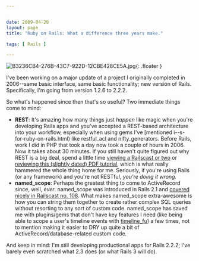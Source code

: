 ```yaml
---


date: 2009-04-20
layout: page
title: "Ruby on Rails: What a difference three years make."

tags: [ Rails ]

---
```


![B3236CB4-276B-43C7-922D-12CBE428CE5A.jpg](/uploads/2009/03/b3236cb4-276b-43c7-922d-12cbe428ce5a.jpg){: .floater }

I've been working on a major update of a project I originally completed in
2006--same basic interface, same basic functionality; new version of
Rails. Specifically, I'm going from version 1.2.6 to 2.2.2.

So what's happened since then that's so useful? Two immediate things
come to mind:

-   **REST**: It's amazing how many things just *happen* like magic when
    you're developing Rails apps and you've accepted a REST-based
    architecture into your workflow, especially when using gems I've
    [mentioned i--s-for-ruby-on-rails.html)
    like restful\_acl and nifty\_generators. Before Rails, work I did in
    PHP that took a day now took a couple of hours in 2006. Now it takes
    about 30 minutes. If you still haven't quite figured out why REST is
    a big deal, spend a little time [viewing a Railscast or
    two](http://railscasts.com/episodes?search=rest) or [reviewing this
    (slightly dated) PDF
    tutorial](http://www.google.com/url?sa=t&source=web&ct=res&cd=10&url=http%3A%2F%2Fwww.b-simple.de%2Fdownload%2Frestful_rails_en.pdf&ei=blHtSbGeMtaJtgfaovnEDw&usg=AFQjCNFXDbgWOVKcjZzUwxIG9ZLTynyCxA&sig2=YAQN5t4Tew7tfgJMvT8CzQ),
    which is what really hammered the whole thing home for me.
    Seriously, if you're using Rails (or any framework) and you're not
    RESTful, *you're doing it wrong.*
-   **named\_scope**: Perhaps the greatest thing to come to ActiveRecord
    since, well, *ever*. named\_scope was introduced in Rails 2.1 and
    [covered nicely in Railscast no.
    108](http://railscasts.com/episodes/108-named-scope). What makes
    named\_scope extra-awesome is how you can string them together to
    create rather complex SQL queries without resorting to any sort of
    custom code. named\_scope has saved me with plugins/gems that don't
    have key features I need (like being able to scope a user's timeline
    events with
    [timeline\_fu](http://github.com/giraffesoft/timeline_fu/tree/master))
    a few times, not to mention making it easier to DRY up quite a bit
    of ActiveRecord/database-related custom code.

And keep in mind: I'm still developing productional apps for Rails
2.2.2; I've barely even scratched what 2.3 does (or what Rails 3 will
do).
